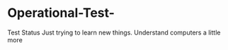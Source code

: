# Operational-Test-
Test Status 
Just trying to learn new things. Understand computers a little more 
